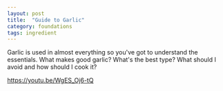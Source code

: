 ```yaml
---
layout: post
title:  "Guide to Garlic"
category: foundations
tags: ingredient
---
```


Garlic is used in almost everything so you've got to understand the essentials. What makes good garlic? What's the best type? What should I avoid and how should I cook it?

https://youtu.be/WgES_Oj6-tQ
